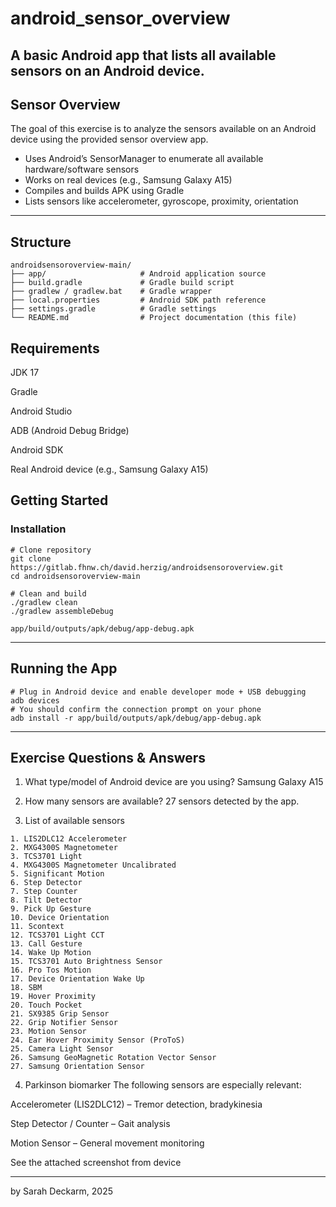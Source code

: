 # android_sensor_overview

A basic Android app that lists all available sensors on an Android device.
---

## Sensor Overview

The goal of this exercise is to analyze the sensors available on an Android device using the provided sensor overview app.
- Uses Android’s SensorManager to enumerate all available hardware/software sensors
- Works on real devices (e.g., Samsung Galaxy A15)
- Compiles and builds APK using Gradle
- Lists sensors like accelerometer, gyroscope, proximity, orientation 

---

##  Structure

```
androidsensoroverview-main/
├── app/                     # Android application source
├── build.gradle             # Gradle build script
├── gradlew / gradlew.bat    # Gradle wrapper
├── local.properties         # Android SDK path reference
├── settings.gradle          # Gradle settings
└── README.md                # Project documentation (this file)
```

##  Requirements
JDK 17

Gradle

Android Studio

ADB (Android Debug Bridge)

Android SDK

Real Android device (e.g., Samsung Galaxy A15)


## Getting Started

### Installation

```
# Clone repository
git clone https://gitlab.fhnw.ch/david.herzig/androidsensoroverview.git
cd androidsensoroverview-main

# Clean and build
./gradlew clean
./gradlew assembleDebug

app/build/outputs/apk/debug/app-debug.apk
```

---

## Running the App

```
# Plug in Android device and enable developer mode + USB debugging
adb devices
# You should confirm the connection prompt on your phone
adb install -r app/build/outputs/apk/debug/app-debug.apk
```

---



## Exercise Questions & Answers
1. What type/model of Android device are you using?
Samsung Galaxy A15

2. How many sensors are available?
27 sensors detected by the app.

3. List of available sensors
```
1. LIS2DLC12 Accelerometer
2. MXG4300S Magnetometer
3. TCS3701 Light
4. MXG4300S Magnetometer Uncalibrated
5. Significant Motion
6. Step Detector
7. Step Counter
8. Tilt Detector
9. Pick Up Gesture
10. Device Orientation
11. Scontext
12. TCS3701 Light CCT
13. Call Gesture
14. Wake Up Motion
15. TCS3701 Auto Brightness Sensor
16. Pro Tos Motion
17. Device Orientation Wake Up
18. SBM
19. Hover Proximity
20. Touch Pocket
21. SX9385 Grip Sensor
22. Grip Notifier Sensor
23. Motion Sensor
24. Ear Hover Proximity Sensor (ProToS)
25. Camera Light Sensor
26. Samsung GeoMagnetic Rotation Vector Sensor
27. Samsung Orientation Sensor
```



4. Parkinson biomarker
The following sensors are especially relevant:
   
Accelerometer (LIS2DLC12) – Tremor detection, bradykinesia

Step Detector / Counter – Gait analysis

Motion Sensor – General movement monitoring


See the attached screenshot from device


---
by Sarah Deckarm, 2025
